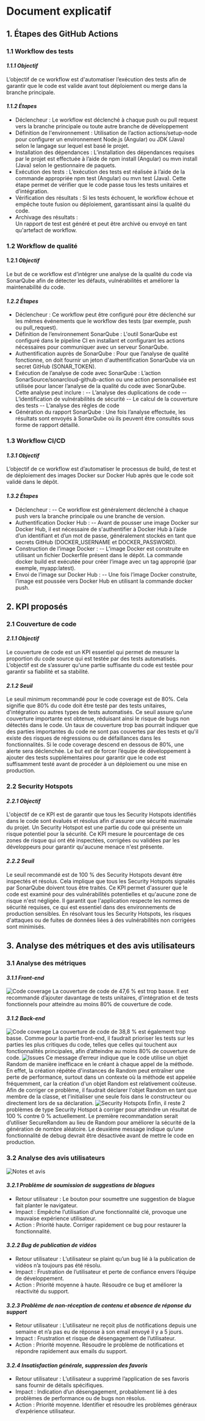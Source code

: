 # Document explicatif

## 1. Étapes des GitHub Actions
### 1.1 Workflow des tests
#### _1.1.1 Objectif_
L’objectif de ce workflow est d'automatiser l’exécution des tests afin de garantir que le code est valide avant tout déploiement ou merge dans la branche principale.

#### _1.1.2 Étapes_
- Déclencheur : 
Le workflow est déclenché à chaque push ou pull request vers la branche principale ou toute autre branche de développement
- Définition de l'environnement : 
Utilisation de l’action actions/setup-node pour configurer un environnement Node.js (Angular) ou JDK (Java) selon le langage sur lequel est basé le projet.
- Installation des dépendances : 
L’installation des dépendances requises par le projet est effectuée à l’aide de npm install (Angular) ou mvn install (Java) selon le gestionnaire de paquets.
- Exécution des tests : 
L’exécution des tests est réalisée à l’aide de la commande appropriée npm test (Angular) ou mvn test (Java). Cette étape permet de vérifier que le code passe tous les tests unitaires et d’intégration.
- Vérification des résultats : 
Si les tests échouent, le workflow échoue et empêche toute fusion ou déploiement, garantissant ainsi la qualité du code.
- Archivage des résultats :  
Un rapport de test est généré et peut être archivé ou envoyé en tant qu'artefact de workflow.

### 1.2 Workflow de qualité
#### 1.2.1 _Objectif_
Le but de ce workflow est d’intégrer une analyse de la qualité du code via SonarQube afin de détecter les défauts, vulnérabilités et améliorer la maintenabilité du code.

#### _1.2.2 Étapes_
- Déclencheur : 
Ce workflow peut être configuré pour être déclenché sur les mêmes événements que le workflow des tests (par exemple, push ou pull_request).
- Définition de l’environnement SonarQube : 
L'outil SonarQube est configuré dans le pipeline CI en installant et configurant les actions nécessaires pour communiquer avec un serveur SonarQube.
- Authentification auprès de SonarQube : 
Pour que l’analyse de qualité fonctionne, on doit fournir un jeton d'authentification SonarQube via un secret GitHub (SONAR_TOKEN).
- Exécution de l’analyse de code avec SonarQube :
L’action SonarSource/sonarcloud-github-action ou une action personnalisée est utilisée pour lancer l’analyse de la qualité du code avec SonarQube. Cette analyse peut inclure :
-- L’analyse des duplications de code
-- L’identification de vulnérabilités de sécurité
-- Le calcul de la couverture des tests
-- L’analyse des règles de code
- Génération du rapport SonarQube :
Une fois l’analyse effectuée, les résultats sont envoyés à SonarQube où ils peuvent être consultés sous forme de rapport détaillé.

### 1.3 Workflow CI/CD
#### _1.3.1 Objectif_
L’objectif de ce workflow est d’automatiser le processus de build, de test et de déploiement des images Docker sur Docker Hub après que le code soit validé dans le dépôt.

#### _1.3.2 Étapes_
- Déclencheur :
 -- Ce workflow est généralement déclenché à chaque push vers la branche principale ou une branche de version.
- Authentification Docker Hub :
-- Avant de pousser une image Docker sur Docker Hub, il est nécessaire de s'authentifier à Docker Hub à l’aide d’un identifiant et d’un mot de passe, généralement stockés en tant que secrets GitHub (DOCKER_USERNAME et DOCKER_PASSWORD).
- Construction de l’image Docker :
-- L’image Docker est construite en utilisant un fichier Dockerfile présent dans le dépôt. La commande docker build est exécutée pour créer l’image avec un tag approprié (par exemple, myapp:latest).
- Envoi de l’image sur Docker Hub :
 -- Une fois l’image Docker construite, l’image est poussée vers Docker Hub en utilisant la commande docker push.

## 2. KPI proposés
### 2.1 Couverture de code
#### _2.1.1 Objectif_
Le couverture de code est un KPI essentiel qui permet de mesurer la proportion du code source qui est testée par des tests automatisés. L’objectif est de s’assurer qu'une partie suffisante du code est testée pour garantir sa fiabilité et sa stabilité.

#### _2.1.2 Seuil_
Le seuil minimum recommandé pour le code coverage est de 80%. Cela signifie que 80% du code doit être testé par des tests unitaires, d'intégration ou autres types de tests automatisés.
Ce seuil assure qu’une couverture importante est obtenue, réduisant ainsi le risque de bugs non détectés dans le code.
Un taux de couverture trop bas pourrait indiquer que des parties importantes du code ne sont pas couvertes par des tests et qu'il existe des risques de régressions ou de défaillances dans les fonctionnalités.
Si le code coverage descend en dessous de 80%, une alerte sera déclenchée. Le but est de forcer l’équipe de développement à ajouter des tests supplémentaires pour garantir que le code est suffisamment testé avant de procéder à un déploiement ou une mise en production.

### 2.2 Security Hotspots
#### _2.2.1 Objectif_
L'objectif de ce KPI est de garantir que tous les Security Hotspots identifiés dans le code sont évalués et résolus afin d'assurer une sécurité maximale du projet.
Un Security Hotspot est une partie du code qui présente un risque potentiel pour la sécurité. Ce KPI mesure le pourcentage de ces zones de risque qui ont été inspectées, corrigées ou validées par les développeurs pour garantir qu'aucune menace n'est présente.

#### _2.2.2 Seuil_
Le seuil recommandé est de 100 % des Security Hotspots devant être inspectés et résolus. Cela implique que tous les Security Hotspots signalés par SonarQube doivent tous être traités.
Ce KPI permet d'assurer que le code est examiné pour des vulnérabilités potentielles et qu'aucune zone de risque n'est négligée.
Il garantit que l'application respecte les normes de sécurité requises, ce qui est essentiel dans des environnements de production sensibles.
En résolvant tous les Security Hotspots, les risques d'attaques ou de fuites de données liées à des vulnérabilités non corrigées sont minimisés.

## 3. Analyse des métriques et des avis utilisateurs
### 3.1 Analyse des métriques
#### _3.1.1 Front-end_
![Code coverage](./images/code-coverage-front-end.JPG)
La couverture de code de 47,6 % est trop basse. Il est recommandé d’ajouter davantage de tests unitaires, d'intégration et de tests fonctionnels pour atteindre au moins 80% de couverture de code.

#### _3.1.2 Back-end_
![Code coverage](./images/code-coverage-back-end.JPG)
La couverture de code de 38,8 % est également trop basse. Comme pour la partie front-end, il faudrait prioriser les tests sur les parties les plus critiques du code, telles que celles qui touchent aux fonctionnalités principales, afin d’atteindre au moins 80% de couverture de code.
![Issues](./images/issue-back-end.JPG)
Ce message d’erreur indique que le code utilise un objet Random de manière inefficace en le créant à chaque appel de la méthode. En effet, la création répétée d'instances de Random peut entraîner une perte de performance, surtout dans un contexte où la méthode est appelée fréquemment, car la création d'un objet Random est relativement coûteuse. 
Afin de corriger ce problème, il faudrait déclarer l'objet Random en tant que membre de la classe, et l'initialiser une seule fois dans le constructeur ou directement lors de sa déclaration.
![Security Hotspots](./images/security-hotspots-back-end.JPG)
Enfin, il reste 2 problèmes de type Security Hotspot à corriger pour atteindre un résultat de 100 % contre 0 % actuellement.
Le première recommandation serait d’utiliser SecureRandom au lieu de Random pour améliorer la sécurité de la génération de nombre aléatoire.
Le deuxième message indique qu’une fonctionnalité de debug devrait être désactivée avant de mettre le code en production.

### 3.2 Analyse des avis utilisateurs
![Notes et avis](./images/16711297980747_BobApp2.png)
#### _3.2.1 Problème de soumission de suggestions de blagues_
- Retour utilisateur : Le bouton pour soumettre une suggestion de blague fait planter le navigateur.
- Impact : Empêche l’utilisation d’une fonctionnalité clé, provoque une mauvaise expérience utilisateur.
- Action : Priorité haute. Corriger rapidement ce bug pour restaurer la fonctionnalité.

#### _3.2.2 Bug de publication de vidéos_
- Retour utilisateur : L’utilisateur se plaint qu’un bug lié à la publication de vidéos n’a toujours pas été résolu.
- Impact : Frustration de l’utilisateur et perte de confiance envers l’équipe de développement.
- Action : Priorité moyenne à haute. Résoudre ce bug et améliorer la réactivité du support.

#### _3.2.3 Problème de non-réception de contenu et absence de réponse du support_
- Retour utilisateur : L’utilisateur ne reçoit plus de notifications depuis une semaine et n’a pas eu de réponse à son email envoyé il y a 5 jours.
- Impact : Frustration et risque de désengagement de l’utilisateur.
- Action : Priorité moyenne. Résoudre le problème de notifications et répondre rapidement aux emails du support.

#### _3.2.4 Insatisfaction générale, suppression des favoris_
- Retour utilisateur : L’utilisateur a supprimé l’application de ses favoris sans fournir de détails spécifiques.
- Impact : Indication d’un désengagement, probablement lié à des problèmes de performance ou de bugs non résolus.
- Action : Priorité moyenne. Identifier et résoudre les problèmes généraux d’expérience utilisateur.

